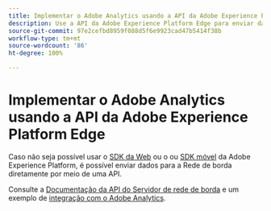 ```yaml
---
title: Implementar o Adobe Analytics usando a API da Adobe Experience Platform Edge
description: Use a API da Adobe Experience Platform Edge para enviar dados ao Adobe Analytics.
source-git-commit: 97e2cefbd8959f088d5f6e9923cad47b5414f38b
workflow-type: tm+mt
source-wordcount: '86'
ht-degree: 100%

---
```


# Implementar o Adobe Analytics usando a API da Adobe Experience Platform Edge

Caso não seja possível usar o [SDK da Web](../web-sdk/overview.md) ou o ou [SDK móvel](../mobile-sdk/overview.md) da Adobe Experience Platform, é possível enviar dados para a Rede de borda diretamente por meio de uma API.

Consulte a [Documentação da API do Servidor de rede de borda](https://experienceleague.adobe.com/docs/experience-platform/edge-network-server-api/overview.html?lang=pt-BR) e um exemplo de [integração com o Adobe Analytics](https://experienceleague.adobe.com/docs/experience-platform/edge-network-server-api/interacting-other-adobe-solutions/interacting-adobe-analytics.html?lang=pt-BR).
